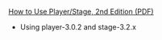 [How to Use Player/Stage, 2nd Edition (PDF)](playerstage_instructions_STAGE320.pdf)
- Using player-3.0.2 and stage-3.2.x
